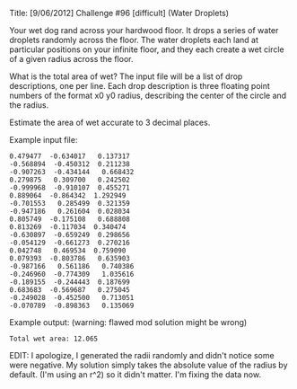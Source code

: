 Title: [9/06/2012] Challenge #96 [difficult] (Water Droplets)


Your wet dog rand across your hardwood floor.  It drops a series of water droplets randomly across the floor.  The water droplets each land at particular positions on your infinite floor, and they each create a wet circle of a given radius across the floor.

What is the total area of wet?  The input file will be a list of drop descriptions, one per line.  Each drop description is three floating point numbers of the format x0 y0 radius, describing the center of the circle and the radius.

Estimate the area of wet accurate to 3 decimal places.

Example input file:

	0.479477  -0.634017   0.137317                                                                                                                                    
	-0.568894  -0.450312  0.211238                                                                                                                                    
	-0.907263  -0.434144   0.668432                                                                                                                                    
	0.279875   0.309700   0.242502                                                                                                                                    
	-0.999968  -0.910107  0.455271                                                                                                                                    
	0.889064  -0.864342  1.292949                                                                                                                                    
	-0.701553   0.285499  0.321359                                                                                                                                    
	-0.947186   0.261604  0.028034                                                                                                                                    
	0.805749  -0.175108   0.688808                                                                                                                                    
	0.813269  -0.117034  0.340474                                                                                                                                    
	-0.630897  -0.659249  0.298656                                                                                                                                    
	-0.054129  -0.661273  0.270216                                                                                                                                    
	0.042748   0.469534  0.759090                                                                                                                                    
	0.079393  -0.803786   0.635903                                                                                                                                    
	-0.987166   0.561186   0.740386                                                                                                                                    
	-0.246960  -0.774309   1.035616                                                                                                                                    
	-0.189155  -0.244443  0.187699                                                                                                                                    
	0.683683  -0.569687   0.275045                                                                                                                                    
	-0.249028  -0.452500   0.713051                                                                                                                                    
	-0.070789  -0.898363   0.135069       


Example output: (warning: flawed mod solution might be wrong)

	Total wet area: 12.065


EDIT:  I apologize, I generated the radii randomly and didn't notice some were negative.  My solution simply takes the absolute value of the radius by default. (I'm using an r^2) so it didn't matter.  I'm fixing the data now.
   
